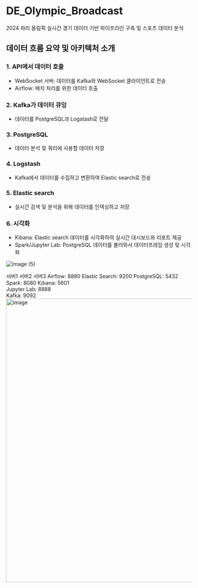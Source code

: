 # DE_Olympic_Broadcast
2024 파리 올림픽 실시간 경기 데이터 기반 파이프라인 구축 및 스포츠 데이터 분석

## 데이터 흐름 요약 및 아키텍처 소개
### 1. API에서 데이터 호출
  - WebSocket 서버: 데이터를 Kafka와 WebSocket 클라이언트로 전송
  - Airflow: 배치 처리를 위한 데이터 호출

### 2. Kafka가 데이터 큐잉
  -  데이터를 PostgreSQL과 Logstash로 전달

### 3. PostgreSQL
  - 데이터 분석 및 쿼리에 사용할 데이터 저장

### 4. Logstash
  - Kafka에서 데이터를 수집하고 변환하여 Elastic search로 전송

### 5. Elastic search
  - 실시간 검색 및 분석을 위해 데이터를 인덱싱하고 저장

### 6. 시각화
  - Kibana: Elastic search 데이터를 시각화하여 실시간 대시보드와 리포트 제공
  - Spark/Jupyter Lab: PostgreSQL 데이터를 불러와서 데이터프레임 생성 및 시각화

![image (5)](https://github.com/user-attachments/assets/7a3cd3a8-962e-4fa4-aa2c-2a6b5bb94a62)

서버1	서버2	서버3
Airflow: 8880	Elastic Search: 9200	PostgreSQL: 5432
Spark: 8080	Kibana: 5601	
Jupyter Lab: 8888		
Kafka: 9092		<img width="768" alt="image" src="https://github.com/user-attachments/assets/0ef0c145-f4e3-45b9-8a69-e1643e2029fb">
